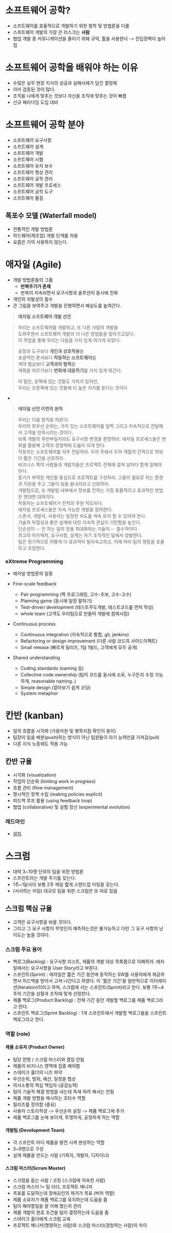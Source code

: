 # 소프트웨어 공학?

- 소프트웨어를 효율적으로 개발하기 위한 철학 및 방법론을 다룸
- 스프트웨어 개발의 가장 큰 리스크는 **사람**
- 협업 개발 중 커뮤니케이션을 줄이기 위해 규약, 툴을 사용한다 -> 진입장벽이 높아짐

# 소프트웨어 공학을 배워야 하는 이유

- 수많은 실무 현장 지식의 성공과 실패사례가 담긴 결정체
- 이미 검증된 것이 많다.
- 조직을 나에게 맞추는 것보다 자신을 조직에 맞추는 것이 빠름
- 신규 패러다임 도입 대비

# 소프트웨어 공학 분야

- 소프트웨어 요구사항
- 소프트웨어 설계- 소프트웨어 개발- 소프트웨어 시험- 소프트웨어 유지 보수- 소프트웨어 형상 관리- 소프트웨어 공학 관리- 소프트웨어 개발 프로세스
- 소프트웨어 공학 도구- 소프트웨어 품질

## 폭포수 모델 (Waterfall model)

- 전통적인 개발 방법론
- 하드웨어(제조업) 개발 단계를 차용
- 요즘은 거의 사용하지 않는다.

# 애자일 (Agile)

- 개발 방법론들의 그룹
	- **반복주기가 존재**
	- 반복이 지속되면서 요구사항과 솔루션이 동시에 진화
- 개인의 자발성이 필수
- 큰 그림을 보여주고 개발을 진행하면서 해상도를 높여간다.

> **애자일 소프트웨어 개발 선언**

> 우리는 소프트웨어를 개발하고, 또 다른 사람의 개발을  
> 도와주면서 소프트웨어 개발의 더 나은 방법들을 찾아가고있다.  
> 이 작업을 통해 우리는 다음을 가치 있게 여기게 되었다:  
> 
> 공정과 도구보다 **개인과 상호작용**을  
> 포괄적인 문서보다 **작동하는 소프트웨어**를  
> 계약 협상보다 **고객과의 협력**을  
> 계획을 따르기보다 **변화에 대응하기**를 가치 있게 여긴다.   
> 
> 이 말은, 왼쪽에 있는 것들도 가치가 있지만,  
> 우리는 오른쪽에 있는 것들에 더 높은 가치를 둔다는 것이다
  -    
  > **애자일 선언 이면의 원칙**
  
> 우리는 다음 원칙을 따른다:  
> 우리의 최우선 순위는, 가치 있는 소프트웨어를 일찍 그리고 지속적으로 전달해서 고객을 만족시키는 것이다.  
> 비록 개발의 후반부일지라도 요구사항 변경을 환영하라. 애자일 프로세스들은 변화를 활용해 고객의 경쟁력에 도움이 되게 한다.  
> 작동하는 소프트웨어를 자주 전달하라. 두어 주에서 두어 개월의 간격으로 하되 더 짧은 기간을 선호하라.  
> 비즈니스 쪽의 사람들과 개발자들은 프로젝트 전체에 걸쳐 날마다 함께 일해야 한다.  
> 동기가 부여된 개인들 중심으로 프로젝트를 구성하라. 그들이 필요로 하는 환경과 지원을 주고 그들이 일을 끝내리라고 신뢰하라.  
> 개발팀으로, 또 개발팀 내부에서 정보를 전하는 가장 효율적이고 효과적인 방법은 면대면 대화이다.  
> 작동하는 소프트웨어가 진척의 주된 척도이다.  
> 애자일 프로세스들은 지속 가능한 개발을 장려한다.  
> 스폰서, 개발자, 사용자는 일정한 속도를 계속 유지 할 수 있어야 한다.  
> 기술적 탁월성과 좋은 설계에 대한 지속적 관심이 기민함을 높인다.  
> 단순성이 -- 안 하는 일의 양을 최대화하는 기술이 -- 필수적이다.  
> 최고의 아키텍처, 요구사항, 설계는 자기 조직적인 팀에서 창발한다.  
> 팀은 정기적으로 어떻게 더 효과적이 될지숙고하고, 이에 따라 팀의 행동을 조율하고 조정한다.  

### eXtreme Programming

- 애자일 방법론의 일종  

- Fine-scale feedback
	- Pair programming (짝 프로그래밍, 고수-초보, 고수-고수)
	- Planning game (동시에 일정 말하기)
	- Test-driven development (테스트주도개발, 테스트코드를 먼저 작성)
	- whole team (고객도 우리팀으로 만들어 개발에 참여시킴)
- Continuous process
	- Continuous integration (지속적으로 통합, git, jenkins)
	- Refactoring or design improvement (다른 사람 코드의 사이드이펙트)
	- Small release (빠르게 릴리즈, 1일 1빌드, 고객에게 모두 공개)
- Shared understanding
	- Coding standards (naming 등)
	- Collective code ownership (팀이 코드를 동시에 소유, 누구든지 수정 가능하게, reasonable naming..)
	- Simple design (알아보기 쉽게 코딩)
	- System metaphor

# 칸반 (kanban)

- 일의 흐름을 시각화 (가용자원 및 병목지점 확인이 용이)
- 팀장이 일을 배분(push)하는 방식이 아닌 팀원들이 자기 능력만큼 가져감(pull)
- 다른 지식 노동에도 적용 가능

## 칸반 규율
- 시각화 (visualization)- 작업의 단순화 (limiting work in progress)- 흐름 관리 (flow management)- 명시적인 정책 수립 (making policies explicit)- 피드백 루프 활용 (using feedback loop)- 협업 (collaborative) 및 실험 정신 (experimental evolution)

### 레드마인

- [설치](https://github.com/sameersbn/docker-redmine)

# 스크럼

- 대략 3~10명 단위의 팀을 위한 방법론- 스프린트라는 개발 주기를 갖는다.
- 1주~1달사이 보통 2주 매일 짧게 스탠드업 미팅을 갖는다.
- (서서하는 미팅) 대규모 팀을 위한 스크럼은 또 따로 있음

## 스크럼 핵심 규율

- 고객은 요구사항을 바꿀 것이다.- 그리고 그 요구 사항이 무엇인지 예측하는것은 불가능하고 다만 그 요구 사항의 난이도는 높을 것이다.

### 스크럼 주요 용어

- 백로그(Backlog) : 요구사항 리스트, 제품의 개발 대상 목록쯤으로 이해하자. 애자일에서는 요구사항을 User Story라고 부른다.- 스프린트(Sprint) : 애자일은 짧은 기간 동안에 동작하는 SW를 사용자에게 제공하면서 피드백을 받아서 고쳐 나간다고 하였다. 이 '짧은 기간'을 일반적으로 이터레이션(Iteration)이라고 하며, 스크럼에 서는 스프린트(Sprint)라고 한다. 보통 1주~4주의 기간을 상황과 조직에 맞게 선정한다.
- 제품 백로그(Product Backlog) : 전체 기간 동안 개발할 백로그를 제품 백로그라고 한다.- 스프린트 백로그(Sprint Backlog) : 1개 스프린트에서 개발할 백로그들을 스프린트 백로그라고 한다.

### 역할 (role)

#### 제품 소유자 (Product Owner)

- 팀당 한명 / 스크럼 마스터와 겸임 안됨- 제품의 비지니스 영역에 집중 해야함- 스테이크 홀더의 니즈 파악- 우선순위, 범위, 예산, 일정을 협상- 의사소통의 핵심 책임자 (공감능력)- 팀이 기술적 해결 방법을 내는데 독재 하려 해서는 안됨 
- 제품 개발 방향을 제시하는 조타수 역할- 릴리즈를 정의함 (중요)- 사용자 스토리작성 -> 우선순위 설정 -> 제품 백로그에 추가 
- 제품 백로그를 눈에 보이게, 투명하게, 공정하게 하는 역할

#### 개발팀 (Development Team)

- 각 스프린트 마다 제품을 발전 시켜 완성하는 역할 
- 3~9명으로 구성- 실제 제품을 만드는 사람 (기획자, 개발자, 디자이너)

#### 스크럼 마스터(Scrum Master)
- 스크럼을 돕는 사람 / 코칭 (스크럼에 익숙한 사람)- 스크럼 마스터 != 팀 리더, 프로젝트 매니저- 목표를 도달하는데 장애요인의 제거가 목표 (버퍼 역할) 
- 제품 소유자가 제품 백로그를 유지하는데 도움을 줌 
- 팀이 해야할일을 잘 이해 했는지 관리- 제품 개발의 완료 조건을 팀이 결정하는데 도움을 줌 
- 스테이크 홀더에게 스크럼 교육- 프로젝트 메니저(명령하는 사람)와 스크럼 마스터(경청하는 사람)의 차이
